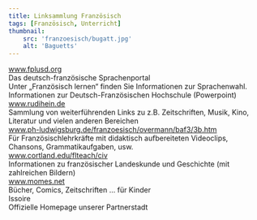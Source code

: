 ```yaml
---
title: Linksammlung Französisch
tags: [Französisch, Unterricht]
thumbnail: 
    src: 'franzoesisch/bugatt.jpg'
    alt: 'Baguetts'
---
```


www.fplusd.org<br>
Das deutsch-französische Sprachenportal<br>
Unter „Französisch lernen“ finden Sie Informationen zur Sprachenwahl.<br>
Informationen zur Deutsch-Französischen Hochschule (Powerpoint)<br>
www.rudihein.de<br>
Sammlung von weiterführenden Links zu z.B. Zeitschriften, Musik, Kino, Literatur und vielen anderen Bereichen<br>
www.ph-ludwigsburg.de/franzoesisch/overmann/baf3/3b.htm<br>
Für Französischlehrkräfte mit didaktisch aufbereiteten Videoclips, Chansons, Grammatikaufgaben, usw.<br>
www.cortland.edu/flteach/civ<br>
Informationen zu französischer Landeskunde und Geschichte (mit zahlreichen Bildern)<br>
www.momes.net<br>
Bücher, Comics, Zeitschriften ... für Kinder<br>
Issoire<br>
Offizielle Homepage unserer Partnerstadt<br>